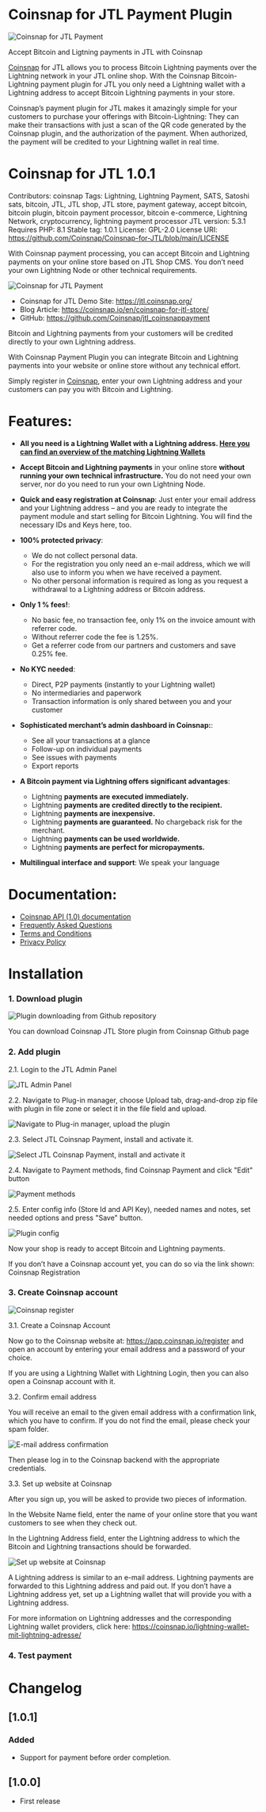 # Coinsnap for JTL Payment Plugin
![Coinsnap for JTL Payment](/assets/images/screenshot-0.png)

Accept Bitcoin and Ligtning payments in JTL with Coinsnap

[Coinsnap](https://coinsnap.io/en/) for JTL allows you to process Bitcoin Lightning payments over the Lightning network in your JTL online shop.
With the Coinsnap Bitcoin-Lightning payment plugin for JTL you only need a Lightning wallet with a Lightning address to accept Bitcoin Lightning payments in your store.

Coinsnap’s payment plugin for JTL makes it amazingly simple for your customers to purchase your offerings with Bitcoin-Lightning: They can make their transactions with just a scan of the QR code generated by the Coinsnap plugin, and the authorization of the payment.
When authorized, the payment will be credited to your Lightning wallet in real time.

# Coinsnap for JTL 1.0.1

Contributors: coinsnap
Tags: Lightning, Lightning Payment, SATS, Satoshi sats, bitcoin, JTL, JTL shop, JTL store, payment gateway, accept bitcoin, bitcoin plugin, bitcoin payment processor, bitcoin e-commerce, Lightning Network, cryptocurrency, lightning payment processor
JTL version: 5.3.1
Requires PHP: 8.1
Stable tag: 1.0.1
License: GPL-2.0
License URI: https://github.com/Coinsnap/Coinsnap-for-JTL/blob/main/LICENSE

With Coinsnap payment processing, you can accept Bitcoin and Lightning payments on your online store based on JTL Shop CMS. You don’t need your own Lightning Node or other technical requirements.

![Coinsnap for JTL Payment](/assets/images/screenshot-jtlshop.png)

* Coinsnap for JTL Demo Site: https://jtl.coinsnap.org/
* Blog Article: https://coinsnap.io/en/coinsnap-for-jtl-store/
* GitHub: https://github.com/Coinsnap/jtl_coinsnappayment

Bitcoin and Lightning payments from your customers will be credited directly to your own Lightning address.

With Coinsnap Payment Plugin you can integrate Bitcoin and Lightning payments into your website or online store without any technical effort.

Simply register in [Coinsnap](https://app.coinsnap.io/), enter your own Lightning address and your customers can pay you with Bitcoin and Lightning.

# Features:

- **All you need is a Lightning Wallet with a Lightning address. [Here you can find an overview of the matching Lightning Wallets](https://coinsnap.io/en/lightning-wallet-with-lightning-address/)**

- **Accept Bitcoin and Lightning payments** in your online store **without running your own technical infrastructure.** You do not need your own server, nor do you need to run your own Lightning Node.

- **Quick and easy registration at Coinsnap**: Just enter your email address and your Lightning address – and you are ready to integrate the payment module and start selling for Bitcoin Lightning. You will find the necessary IDs and Keys here, too.

- **100% protected privacy**:

  - We do not collect personal data.
  - For the registration you only need an e-mail address, which we will also use to inform you when we have received a payment.
  - No other personal information is required as long as you request a withdrawal to a Lightning address or Bitcoin address.

- **Only 1 % fees!**:

  - No basic fee, no transaction fee, only 1% on the invoice amount with referrer code.
  - Without referrer code the fee is 1.25%.
  - Get a referrer code from our partners and customers and save 0.25% fee.

- **No KYC needed**:

  - Direct, P2P payments (instantly to your Lightning wallet)
  - No intermediaries and paperwork
  - Transaction information is only shared between you and your customer

- **Sophisticated merchant’s admin dashboard in Coinsnap:**:

  - See all your transactions at a glance
  - Follow-up on individual payments
  - See issues with payments
  - Export reports

- **A Bitcoin payment via Lightning offers significant advantages**:

  - Lightning **payments are executed immediately.**
  - Lightning **payments are credited directly to the recipient.**
  - Lightning **payments are inexpensive.**
  - Lightning **payments are guaranteed.** No chargeback risk for the merchant.
  - Lightning **payments can be used worldwide.**
  - Lightning **payments are perfect for micropayments.**

- **Multilingual interface and support**: We speak your language

# Documentation:

- [Coinsnap API (1.0) documentation](https://docs.coinsnap.io/)
- [Frequently Asked Questions](https://coinsnap.io/en/faq/)
- [Terms and Conditions](https://coinsnap.io/en/general-terms-and-conditions/)
- [Privacy Policy](https://coinsnap.io/en/privacy/)

# Installation

### 1. Download plugin ###

![Plugin downloading from Github repository](/assets/images/screenshot-3.png)

You can download Coinsnap JTL Store plugin from Coinsnap Github page

### 2. Add plugin ###

2.1. Login to the JTL Admin Panel

![JTL Admin Panel](/assets/images/screenshot-1.png)

2.2. Navigate to Plug-in manager, choose Upload tab, drag-and-drop zip file with plugin in file zone or select it in the file field and upload.

![Navigate to Plug-in manager, upload the plugin](/assets/images/screenshot-2.png)

2.3. Select JTL Coinsnap Payment, install and activate it.

![Select JTL Coinsnap Payment, install and activate it](/assets/images/screenshot-4.png)

2.4. Navigate to Payment methods, find Coinsnap Payment and click "Edit" button

![Payment methods](/assets/images/screenshot-5.png)

2.5. Enter config info (Store Id and API Key), needed names and notes, set needed options and press "Save" button.

![Plugin config](/assets/images/screenshot-8.png)

Now your shop is ready to accept Bitcoin and Lightning payments.

If you don’t have a Coinsnap account yet, you can do so via the link shown: Coinsnap Registration

### 3. Create Coinsnap account ####

![Coinsnap register](/assets/images/screenshot-12.png)

3.1. Create a Coinsnap Account

Now go to the Coinsnap website at: https://app.coinsnap.io/register and open an account by entering your email address and a password of your choice.

If you are using a Lightning Wallet with Lightning Login, then you can also open a Coinsnap account with it.

3.2. Confirm email address

You will receive an email to the given email address with a confirmation link, which you have to confirm. If you do not find the email, please check your spam folder.

![E-mail address confirmation](/assets/images/screenshot-13.png)

Then please log in to the Coinsnap backend with the appropriate credentials.

3.3. Set up website at Coinsnap

After you sign up, you will be asked to provide two pieces of information.

In the Website Name field, enter the name of your online store that you want customers to see when they check out.

In the Lightning Address field, enter the Lightning address to which the Bitcoin and Lightning transactions should be forwarded.

![Set up website at Coinsnap](/assets/images/screenshot-14.png)

A Lightning address is similar to an e-mail address. Lightning payments are forwarded to this Lightning address and paid out. If you don’t have a Lightning address yet, set up a Lightning wallet that will provide you with a Lightning address.

For more information on Lightning addresses and the corresponding Lightning wallet providers, click here:
https://coinsnap.io/lightning-wallet-mit-lightning-adresse/


### 4. Test payment



# Changelog

## [1.0.1]

### Added

- Support for payment before order completion.

## [1.0.0]

- First release
